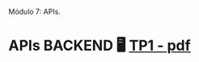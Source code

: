 Módulo 7: APIs.
# APIs BACKEND :desktop_computer: [TP1 - pdf](https://github.com/EveNavarro/APIs-backend/blob/master/Ejercitacion/M07C02%20-%20Ejercitaci%C3%B3n%20-%20Consumo%20de%20APIs%20desde%20backend.pdf) 

